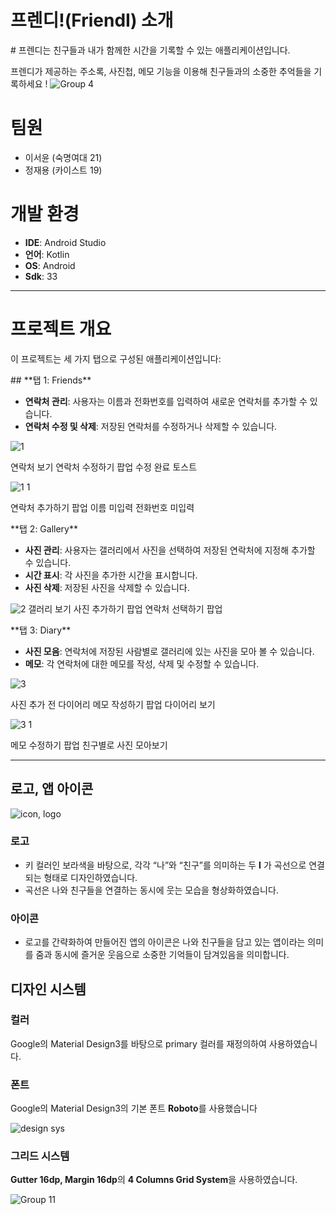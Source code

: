 # **프렌디!(FriendI) 소개**


<aside>
# 프렌디는 친구들과 내가 함께한 시간을 기록할 수 있는 애플리케이션입니다.

프렌디가 제공하는 주소록, 사진첩, 메모 기능을 이용해 친구들과의 소중한 추억들을 기록하세요 !
![Group 4](https://github.com/JyngJ/MADCAMP_PJ1/assets/98818455/40d51118-3aed-4370-a06e-364b63660450)

</aside>

# **팀원**

- 이서윤 (숙명여대 21)
- 정재용 (카이스트 19)

# **개발 환경**

- **IDE**: Android Studio
- **언어**: Kotlin
- **OS**: Android
- **Sdk**: 33

---

# **프로젝트 개요**

이 프로젝트는 세 가지 탭으로 구성된 애플리케이션입니다:

<aside>
## **탭 1: Friends**

- **연락처 관리**: 사용자는 이름과 전화번호를 입력하여 새로운 연락처를 추가할 수 있습니다.
- **연락처 수정 및 삭제**: 저장된 연락처를 수정하거나 삭제할 수 있습니다.
</aside>

![1](https://github.com/JyngJ/MADCAMP_PJ1/assets/114678336/8c1a643c-06cc-4c12-a1a4-dea22c7653e6)

연락처 보기              연락처 수정하기 팝업           수정 완료 토스트

![1 1](https://github.com/JyngJ/MADCAMP_PJ1/assets/114678336/59c5a57a-bb2e-4a9e-b59b-240d403352e9)

연락처 추가하기 팝업              이름 미입력             전화번호 미입력


<aside>
**탭 2: Gallery**

- **사진 관리**: 사용자는 갤러리에서 사진을 선택하여 저장된 연락처에 지정해 추가할 수 있습니다.
- **시간 표시**: 각 사진을 추가한 시간을 표시합니다.
- **사진 삭제**: 저장된 사진을 삭제할 수 있습니다.
</aside>

![2](https://github.com/JyngJ/MADCAMP_PJ1/assets/114678336/d4bff26d-343f-433d-9ec7-5394a6a9d4ad)
갤러리 보기                사진 추가하기 팝업             연락처 선택하기 팝업


<aside>
**탭 3: Diary**

- **사진 모음**: 연락처에 저장된 사람별로 갤러리에 있는 사진을 모아 볼 수 있습니다.
- **메모**: 각 연락처에 대한 메모를 작성, 삭제 및 수정할 수 있습니다.
</aside>

![3](https://github.com/JyngJ/MADCAMP_PJ1/assets/114678336/4611c749-345f-42e6-9d22-cb48b0ac01ed)

사진 추가 전 다이어리             메모 작성하기 팝업            다이어리 보기

![3 1](https://github.com/JyngJ/MADCAMP_PJ1/assets/114678336/bff03439-bc4a-4c72-b317-ca5d81607899)

메모 수정하기 팝업             친구별로 사진 모아보기

---

## 로고, 앱 아이콘

![icon, logo](https://github.com/JyngJ/MADCAMP_PJ1/assets/98818455/941bc228-abc8-49a1-b7f7-683fc2b51680)


### 로고

- 키 컬러인 보라색을 바탕으로, 
각각 “나”와 “친구”를 의미하는 두 **I** 가 곡선으로 연결되는 형태로 디자인하였습니다.
- 곡선은 나와 친구들을 연결하는 동시에 웃는 모습을 형상화하였습니다.

### 아이콘

- 로고를 간략화하여 만들어진 앱의 아이콘은 나와 친구들을 담고 있는 앱이라는 의미를 줌과 동시에 즐거운 웃음으로 소중한 기억들이 담겨있음을 의미합니다.

## 디자인 시스템

### 컬러

Google의 Material Design3를 바탕으로 primary 컬러를 재정의하여 사용하였습니다.

### 폰트

Google의 Material Design3의 기본 폰트 **Roboto**를 사용했습니다

![design sys](https://github.com/JyngJ/MADCAMP_PJ1/assets/98818455/2733f229-1dd7-4c4a-9987-9c7614c7feff)


### 그리드 시스템

**Gutter 16dp, Margin 16dp**의 **4 Columns Grid System**을 사용하였습니다.

![Group 11](https://github.com/JyngJ/MADCAMP_PJ1/assets/98818455/e499be09-4d06-433a-8585-d2f2f95a6ded)




